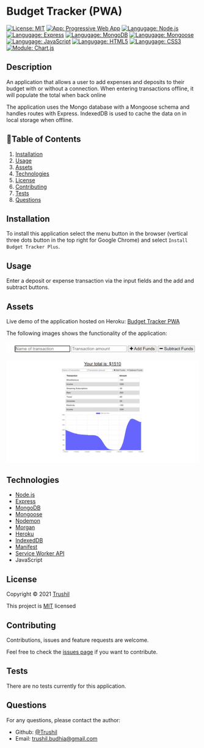 # Budget Tracker (PWA)

[![License: MIT](https://img.shields.io/badge/License-MIT-brightgreen.svg)](https://opensource.org/licenses/MIT)
[![App: Progressive Web App](https://img.shields.io/badge/App-PWA-ff69b4.svg)](https://opensource.org/licenses/MIT)
[![Langugage: Node.js](https://img.shields.io/badge/Language-Nodejs-blue.svg)](https://nodejs.org/en/docs/)
[![Langugage: Express](https://img.shields.io/badge/Language-Express-orange.svg)](https://expressjs.com/)
[![Langugage: MongoDB](https://img.shields.io/badge/Language-MongoDB-green.svg)](https://www.mongodb.com/)
[![Langugage: Mongoose](https://img.shields.io/badge/Language-Mongoose-blueviolet.svg)](https://mongoosejs.com/)
[![Langugage: JavaScript](https://img.shields.io/badge/Language-JavaScript-brightgreen.svg)](https://www.javascript.com/)
[![Langugage: HTML5](https://img.shields.io/badge/Language-HTML5-yellow.svg)](https://developer.mozilla.org/en-US/docs/Glossary/HTML5)
[![Langugage: CSS3](https://img.shields.io/badge/Language-CSS3-informational.svg)](https://developer.mozilla.org/en-US/docs/Web/CSS)
[![Module: Chart.js](https://img.shields.io/badge/Module-Chart.js-9cf.svg)](https://developer.mozilla.org/en-US/docs/Web/CSS)

## Description

An application that allows a user to add expenses and deposits to their budget with or without a connection. When entering transactions offline, it will populate the total when back online

The application uses the Mongo database with a Mongoose schema and handles routes with Express. IndexedDB is used to cache the data on in local storage when offline.

## 📖Table of Contents
1. [Installation](#installation)
2. [Usage](#usage)
3. [Assets](#assets)
4. [Technologies](#Technologies)
5. [License](#license)
6. [Contributing](#contributing)
7. [Tests](#tests)
8. [Questions](#questions)

## Installation
To install this application select the menu button in the browser (vertical three dots button in the top right for Google Chrome) and select ```Install Budget Tracker Plus```. 
    
## Usage
Enter a deposit or expense transaction via the input fields and the add and subtract buttons. 

## Assets
Live demo of the application hosted on Heroku: [Budget Tracker PWA]()

The following images shows the functionality of the application: 

![Budget Tracker snippet of the input fields.](./assets/images/Budget-Tracker-PWA-preview-1.jpg)

![Budget Tracker screenshot of the transaction list and chart.](./assets/images/Budget-Tracker-PWA-preview-2.png)

## Technologies
- [Node.js](https://nodejs.org/en/docs/)
- [Express](https://expressjs.com/)
- [MongoDB](https://www.mongodb.com/)
- [Mongoose](https://mongoosejs.com/)
- [Nodemon](https://www.npmjs.com/package/nodemon)
- [Morgan](https://www.npmjs.com/package/morgan)
- [Heroku](https://www.heroku.com/)
- [IndexedDB](https://developer.mozilla.org/en-US/docs/Web/API/IndexedDB_API)
- [Manifest](https://developer.mozilla.org/en-US/docs/Mozilla/Add-ons/WebExtensions/manifest.json)
- [Service Worker API](https://developer.mozilla.org/en-US/docs/Web/API/Service_Worker_API)
- JavaScript

## License
Copyright © 2021 [Trushil](https://github.com/TrushilBudhia)

This project is [MIT](./LICENSE) licensed

## Contributing
Contributions, issues and feature requests are welcome.

Feel free to check the [issues page](https://github.com/TrushilBudhia/Budget-Tracker-PWA/issues) if you want to contribute.

## Tests
There are no tests currently for this application.

## Questions
For any questions, please contact the author:

- Github: [@Trushil](https://github.com/TrushilBudhia)
- Email: trushil.budhia@gmail.com


